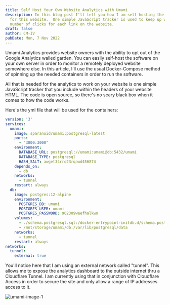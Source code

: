 ```yaml
---
title: Self Host Your Own Website Analytics with Umami
description: In this blog post I'll tell you how I am self hosting the analytics
  for this website.  One simple JavaScript tracker is used to keep up with the
  number of clicks for each link on the website.
draft: false
author: CM-IV
pubDate: Mon, 7 Nov 2022
---
```

U﻿mami Analytics provides website owners with the ability to opt out of the Google Analytics walled garden.  You can easily self-host the software on your own server in order to monitor a remotely deployed website somewhere else.  In this article, I'll use the usual Docker-Compose method of spinning up the needed containers in order to run the software.

A﻿ll that is needed for the analytics to work on your website is one simple JavaScript tracker that you include within the headers of your website HTML.  The code is open source, so there's no scary black box when it comes to how the code works.

H﻿ere's the yml file that will be used for the containers:

```yaml
version: '3'
services:
  umami:
    image: sparanoid/umami:postgresql-latest
    ports:
      - "3000:3000"
    environment:
      DATABASE_URL: postgresql://umami:umami@db:5432/umami
      DATABASE_TYPE: postgresql
      HASH_SALT: awget34rrq23rqawd456874
    depends_on:
      - db
    networks:
      - tunnel
    restart: always
  db:
    image: postgres:12-alpine
    environment:
      POSTGRES_DB: umami
      POSTGRES_USER: umami
      POSTGRES_PASSWORD: 902309waefhalkwn
    volumes:
      - ./schema.postgresql.sql:/docker-entrypoint-initdb.d/schema.postgresql.sql:ro
      - /mnt/storage/umami/db:/var/lib/postgresql/data
    networks:
      - tunnel
    restart: always
networks:
  tunnel:
    external: true
```

Y﻿ou'll notice here that I am using an external network called "tunnel".  This allows me to expose the analytics dashboard to the outside internet thru a Cloudflare Tunnel.  I am currently using that in conjunction with Cloudflare Access in order to secure the site and only allow a range of IP addresses access to it.

<img class="image" alt="umami-image-1" src="https://ik.imagekit.io/xbkhabiqcy9/img/umami2_IAg3WhLUA.webp?ik-sdk-version=javascript-1.4.3&updatedAt=1667840164653" width={860} height={392} />